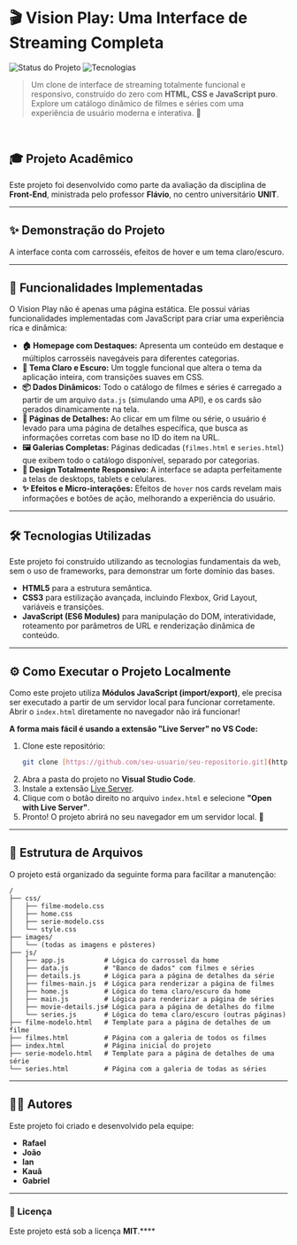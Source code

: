 # 🎬 Vision Play: Uma Interface de Streaming Completa

![Status do Projeto](https://img.shields.io/badge/status-concluído-brightgreen?style=for-the-badge)
![Tecnologias](https://img.shields.io/badge/tech-HTML%20%7C%20CSS%20%7C%20JS-yellow?style=for-the-badge)

> Um clone de interface de streaming totalmente funcional e responsivo, construído do zero com **HTML, CSS e JavaScript puro**. Explore um catálogo dinâmico de filmes e séries com uma experiência de usuário moderna e interativa. 🍿

<br>

## 🎓 Projeto Acadêmico

Este projeto foi desenvolvido como parte da avaliação da disciplina de **Front-End**, ministrada pelo professor **Flávio**, no centro universitário **UNIT**.

---

## ✨ Demonstração do Projeto

A interface conta com carrosséis, efeitos de hover e um tema claro/escuro.


---

## 🚀 Funcionalidades Implementadas

O Vision Play não é apenas uma página estática. Ele possui várias funcionalidades implementadas com JavaScript para criar uma experiência rica e dinâmica:

-   **🏠 Homepage com Destaques:** Apresenta um conteúdo em destaque e múltiplos carrosséis navegáveis para diferentes categorias.
-   **🎨 Tema Claro e Escuro:** Um toggle funcional que altera o tema da aplicação inteira, com transições suaves em CSS.
-   **📦 Dados Dinâmicos:** Todo o catálogo de filmes e séries é carregado a partir de um arquivo `data.js` (simulando uma API), e os cards são gerados dinamicamente na tela.
-   **📄 Páginas de Detalhes:** Ao clicar em um filme ou série, o usuário é levado para uma página de detalhes específica, que busca as informações corretas com base no ID do item na URL.
-   **🖼️ Galerias Completas:** Páginas dedicadas (`filmes.html` e `series.html`) que exibem todo o catálogo disponível, separado por categorias.
-   **📱 Design Totalmente Responsivo:** A interface se adapta perfeitamente a telas de desktops, tablets e celulares.
-   **✨ Efeitos e Micro-interações:** Efeitos de `hover` nos cards revelam mais informações e botões de ação, melhorando a experiência do usuário.

---

## 🛠️ Tecnologias Utilizadas

Este projeto foi construído utilizando as tecnologias fundamentais da web, sem o uso de frameworks, para demonstrar um forte domínio das bases.

-   **HTML5** para a estrutura semântica.
-   **CSS3** para estilização avançada, incluindo Flexbox, Grid Layout, variáveis e transições.
-   **JavaScript (ES6 Modules)** para manipulação do DOM, interatividade, roteamento por parâmetros de URL e renderização dinâmica de conteúdo.

---

## ⚙️ Como Executar o Projeto Localmente

Como este projeto utiliza **Módulos JavaScript (import/export)**, ele precisa ser executado a partir de um servidor local para funcionar corretamente. Abrir o `index.html` diretamente no navegador não irá funcionar!

**A forma mais fácil é usando a extensão "Live Server" no VS Code:**

1.  Clone este repositório:
    ```bash
    git clone [https://github.com/seu-usuario/seu-repositorio.git](https://github.com/seu-usuario/seu-repositorio.git)
    ```
2.  Abra a pasta do projeto no **Visual Studio Code**.
3.  Instale a extensão [Live Server](https://marketplace.visualstudio.com/items?itemName=ritwickdey.LiveServer).
4.  Clique com o botão direito no arquivo `index.html` e selecione **"Open with Live Server"**.
5.  Pronto! O projeto abrirá no seu navegador em um servidor local. 🎉

---

## 📂 Estrutura de Arquivos

O projeto está organizado da seguinte forma para facilitar a manutenção:

```
/
├── css/
│   ├── filme-modelo.css
│   ├── home.css
│   ├── serie-modelo.css
│   └── style.css
├── images/
│   └── (todas as imagens e pôsteres)
├── js/
│   ├── app.js          # Lógica do carrossel da home
│   ├── data.js         # "Banco de dados" com filmes e séries
│   ├── details.js      # Lógica para a página de detalhes da série
│   ├── filmes-main.js  # Lógica para renderizar a página de filmes
│   ├── home.js         # Lógica do tema claro/escuro da home
│   ├── main.js         # Lógica para renderizar a página de séries
│   ├── movie-details.js# Lógica para a página de detalhes do filme
│   └── series.js       # Lógica do tema claro/escuro (outras páginas)
├── filme-modelo.html   # Template para a página de detalhes de um filme
├── filmes.html         # Página com a galeria de todos os filmes
├── index.html          # Página inicial do projeto
├── serie-modelo.html   # Template para a página de detalhes de uma série
└── series.html         # Página com a galeria de todas as séries
```

---

## 👨‍💻 Autores

Este projeto foi criado e desenvolvido pela equipe:

-   **Rafael**
-   **João**
-   **Ian**
-   **Kauã**
-   **Gabriel**

---

### 📜 Licença

Este projeto está sob a licença **MIT**.****
